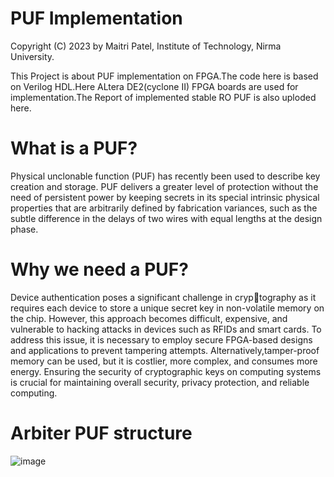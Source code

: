 # PUF Implementation
Copyright (C) 2023 by Maitri Patel, Institute of Technology, Nirma University.

This Project is about PUF implementation on FPGA.The code here is based on Verilog HDL.Here ALtera DE2(cyclone II) FPGA boards are used for implementation.The Report of implemented stable RO PUF is also uploded here.

# What is a PUF?
Physical unclonable function (PUF) has recently been used to describe key creation and storage. PUF delivers a greater level of protection without the need of persistent power by keeping secrets in its special intrinsic physical properties that are arbitrarily defined by fabrication variances, such as the subtle difference in the delays of two wires with equal lengths at the design phase.

# Why we need a PUF?
Device authentication poses a significant challenge in cryptography as it requires each device to store a unique secret key in non-volatile memory on the chip. However, this approach becomes difficult, expensive, and vulnerable to hacking attacks in devices such as RFIDs and smart cards. To address this issue, it is necessary to employ secure FPGA-based designs and applications to prevent tampering attempts. Alternatively,tamper-proof memory can be used, but it is costlier, more complex, and consumes more energy. Ensuring the security of cryptographic keys on computing systems is crucial for maintaining overall security, privacy protection, and reliable computing. 

# Arbiter PUF structure
![image](https://github.com/maitri0410/FPGA-based-PUF_Implementation/assets/84768578/d0c4562f-b4c6-449a-b23e-7f8798db4da7)

